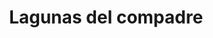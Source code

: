 ---
title: "Lagunas del compadre"
url: /loja-ecuador/lagunas-del-compadre/
shop: material de oficina
---